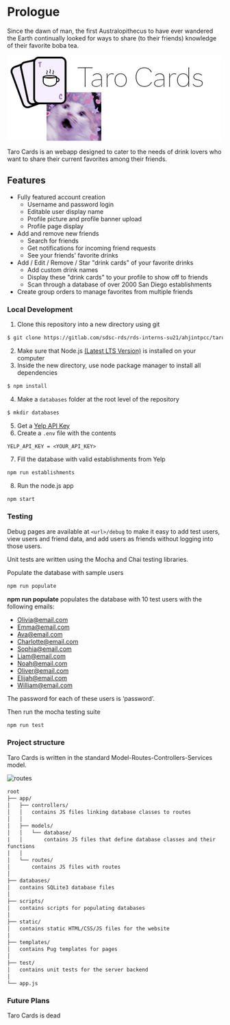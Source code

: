 # Prologue
Since the dawn of man, the first Australopithecus to have ever wandered the Earth continually looked for ways to share (to their friends) knowledge of their favorite boba tea.

![TC Logo](./readme_aj.png)

Taro Cards is an webapp designed to cater to the needs of drink lovers who want to share their current favorites among their friends. 

## Features
* Fully featured account creation
    * Username and password login
    * Editable user display name
    * Profile picture and profile banner upload
    * Profile page display
* Add and remove new friends
	* Search for friends
    * Get notifications for incoming friend requests
    * See your friends' favorite drinks
* Add / Edit / Remove / Star "drink cards" of your favorite drinks
	* Add custom drink names
	* Display these "drink cards" to your profile to show off to friends
	* Scan through a database of over 2000 San Diego establishments 
* Create group orders to manage favorites from multiple friends


### Local Development
1. Clone this repository into a new directory using git 
```bash 
$ git clone https://gitlab.com/sdsc-rds/rds-interns-su21/ahjintpcc/tarocard.git
```
2. Make sure that Node.js [(Latest LTS Version)](https://nodejs.org/en/) is installed on your computer
3. Inside the new directory, use node package manager to install all dependencies 
```bash
$ npm install
```
4. Make a `databases` folder at the root level of the repository
```bash
$ mkdir databases
```
5. Get a [Yelp API Key](https://www.yelp.com/developers/documentation/v3/authentication)
6. Create a `.env` file with the contents 
```
YELP_API_KEY = <YOUR_API_KEY>
```
7. Fill the database with valid establishments from Yelp
```bash
npm run establishments
```
8. Run the node.js app
```bash
npm start
```

### Testing
Debug pages are available at `<url>/debug` to make it easy to add test users, view users and friend data, and add users as friends without logging into those users.

Unit tests are written using the Mocha and Chai testing libraries.

Populate the database with sample users
```bash
npm run populate
```

**npm run populate** populates the database with 10 test users with the following emails:
* Olivia@email.com
* Emma@email.com
* Ava@email.com
* Charlotte@email.com
* Sophia@email.com
* Liam@email.com
* Noah@email.com
* Oliver@email.com
* Elijah@email.com
* William@email.com

The password for each of these users is ‘password’.

Then run the mocha testing suite
```bash
npm run test
```


### Project structure
Taro Cards is written in the standard Model-Routes-Controllers-Services model.

![routes](https://developer.mozilla.org/en-US/docs/Learn/Server-side/Express_Nodejs/routes/mvc_express.png)
```
root
├── app/
│	├── controllers/
│	│	contains JS files linking database classes to routes
│	│
│	├── models/
│	│	└── database/
|	│		contains JS files that define database classes and their functions
│	│
│	└── routes/
│		contains JS files with routes
│
├── databases/
│	contains SQLite3 database files
│
├── scripts/
│	contains scripts for populating databases
│
├── static/
│	contains static HTML/CSS/JS files for the website
│
├── templates/ 
│	contains Pug templates for pages
│
├── test/
│	contains unit tests for the server backend
│
└── app.js
```

### Future Plans
Taro Cards is dead


